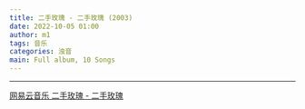 ```yaml
---
title: 二手玫瑰 - 二手玫瑰 (2003)
date: 2022-10-05 01:00
author: m1
tags: 音乐
categories: 浊音
main: Full album, 10 Songs
---
```


<link rel="stylesheet" href="/css/APlayer.min.css">
<div id="aplayer"></div>
<script src="/js/APlayer.min.js"></script>
<script>
    const ap = new APlayer({
    container: document.getElementById('aplayer'),
    lrcType: 3,
    loop: 'none',
    audio: [
        {
        name: '伎俩',
        artist: '二手玫瑰',
        url: '01 伎俩.m4a',
        cover: 'Cover.png',
        lrc: '01 伎俩.lrc',
        },
        {
        name: '火车快开',
        artist: '二手玫瑰',
        url: '02 火车快开.m4a',
        cover: 'Cover.png',
        lrc: '02 火车快开.lrc',
        },
        {
        name: '允许部分艺术家先富起来',
        artist: '二手玫瑰',
        url: '03 允许部分艺术家先富起来.m4a',
        cover: 'Cover.png',
        lrc: '03 允许部分艺术家先富起来.lrc',
        },
        {
        name: '征婚启示',
        artist: '二手玫瑰',
        url: '04 征婚启示.m4a',
        cover: 'Cover.png',
        lrc: '04 征婚启示.lrc',
        },
        {
        name: '招安',
        artist: '二手玫瑰',
        url: '05 招安.m4a',
        cover: 'Cover.png',
        lrc: '05 招安.lrc',
        },
        {
        name: '采花',
        artist: '二手玫瑰',
        url: '06 采花.m4a',
        cover: 'Cover.png',
        lrc: '06 采花.lrc',
        },
        {
        name: '因为所以',
        artist: '二手玫瑰',
        url: '07 因为所以.m4a',
        cover: 'Cover.png',
        lrc: '07 因为所以.lrc',
        },
        {
        name: '嫂子颂',
        artist: '二手玫瑰',
        url: '08 嫂子颂.m4a',
        cover: 'Cover.png',
        lrc: '08 嫂子颂.lrc',
        },
        {
        name: '公益歌曲',
        artist: '二手玫瑰',
        url: '09 公益歌曲.m4a',
        cover: 'Cover.png',
        lrc: '09 公益歌曲.lrc',
        },
        {
        name: '好花红',
        artist: '二手玫瑰',
        url: '10 好花红.m4a',
        cover: 'Cover.png',
        lrc: '10 好花红.lrc',
        }
    ]
});
</script>

---

[网易云音乐 二手玫瑰 - 二手玫瑰](https://music.163.com/#/album?id=34882)